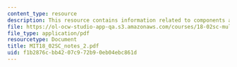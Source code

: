 ```yaml
---
content_type: resource
description: This resource contains information related to components and projection.
file: https://ol-ocw-studio-app-qa.s3.amazonaws.com/courses/18-02sc-multivariable-calculus-fall-2010/f1b2876cbb4207c972b90eb04ebc861d_MIT18_02SC_notes_2.pdf
file_type: application/pdf
resourcetype: Document
title: MIT18_02SC_notes_2.pdf
uid: f1b2876c-bb42-07c9-72b9-0eb04ebc861d
---
```

